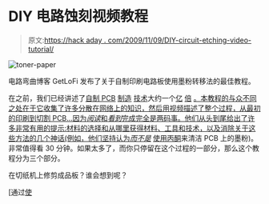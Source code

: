 # DIY 电路蚀刻视频教程

> 原文:[https://hack aday . com/2009/11/09/DIY-circuit-etching-video-tutorial/](https://hackaday.com/2009/11/09/diy-circuit-etching-video-tutorial/)

![toner-paper](../Images/295e701a5371b2462219ee478d8a8b7c.png "toner-paper")

电路弯曲博客 GetLoFi 发布了关于自制印刷电路板使用墨粉转移法的最佳教程。

在之前，我们已经讲述了[自制 PCB](http://hackaday.com/2009/09/02/direct-to-pcb-inkjet-printing/) [制造](http://hackaday.com/2009/08/12/pcb-toner-transfer-with-dowel/) [技术](http://hackaday.com/2009/07/13/etch-pcbs-with-ferric-chloride-and-a-sponge/)大约一个[亿](http://hackaday.com/2008/08/03/laser-etching-printed-circuit-boards/) [倍](http://hackaday.com/2008/07/28/how-to-etch-a-single-sided-pcb/) [。本教程的与众不同之处在于它收集了许多分散在网络上的知识，然后用视频描述了整个过程，从最初的印刷到切割 PCB…因为*阅读*和*看到*完成完全是两码事。他们从头到尾给出了许多非常有用的提示:材料的选择和从哪里获得材料、工具和技术，以及消除关于这些方法的几个神话(例如，他们坚持认为*而不是*](http://hackaday.com/2008/06/26/lamination-for-pc-board-etching/) [使用丙酮](http://hackaday.com/2005/12/26/printed-circuit-board-etching/)来清洁 PCB 上的墨粉)。非常值得看 30 分钟。如果太多了，而你只停留在这个过程的一部分，那么这个教程分为三个部分。

在切纸机上修剪成品板？谁会想到呢？

[通过[使](http://blog.makezine.com/archive/2009/11/pcb_etching_on_the_cheap.html)